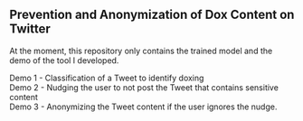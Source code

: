 
## Prevention and Anonymization of Dox Content on Twitter

At the moment, this repository only contains the trained model and the demo of the tool I developed. 

Demo 1 - Classification of a Tweet to identify doxing  <br>
Demo 2 - Nudging the user to not post the Tweet that contains sensitive content  <br>
Demo 3 - Anonymizing the Tweet content if the user ignores the nudge.  <br>
